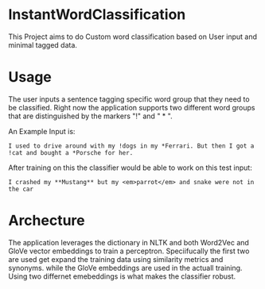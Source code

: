 # InstantWordClassification

This Project aims to do Custom word classification based on User input and minimal tagged data.

# Usage

The user inputs a sentence tagging specific word group that they need to be classified. Right now the application supports two different word groups that are distinguished by the markers "!" and " * ".

An Example Input is:

`I used to drive around with my !dogs in my *Ferrari. But then I got a !cat and bought a *Porsche for her.`

After training on this the classifier would be able to work on this test input:

`I crashed my **Mustang** but my <em>parrot</em> and snake were not in the car`


# Archecture

The application leverages the dictionary in NLTK and both Word2Vec and GloVe vector embeddings to train a perceptron. 
Speciifucally the first two are used get expand the training data using similarity metrics and synonyms. while the GloVe embeddings are used in the actuall training. Using two differnet emebeddings is what makes the classifier robust.